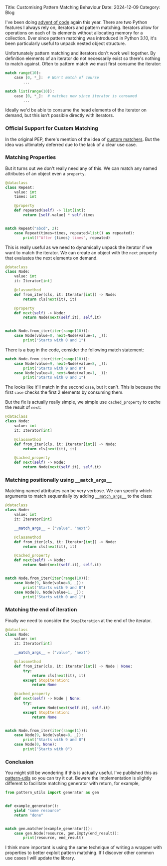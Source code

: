 Title: Customising Pattern Matching Behaviour
Date: 2024-12-09
Category: Blog

I've been doing [advent of code](https://adventofcode.com/) again this year. There are two Python features I always rely on, iterators and pattern matching. Iterators allow for operations on each of its elements without allocating memory for a collection. Ever since pattern matching was introduced in Python 3.10, it's been particularly useful to unpack nested object structure. 

Unfortunately pattern matching and iterators don't work well together. By definition elements of an iterator do not necessarily exist so there's nothing to match against. Often to pattern match we must first consume the iterator:

```python
match range(10): 
    case [0, *_]:  # Won't match of course
        ...

match list(range(10)):
    case [0, *_]:  # matches now since iterator is consumed
        ...
```

Ideally we'd be able to consume the head elements of the iterator on demand, but this isn't possible directly with iterators.

### Official Support for Custom Matching
In the original PEP, there's mention of the idea of [custom matchers](https://peps.python.org/pep-0622/#custom-matching-protocol). But the idea was ultimately deferred due to the lack of a clear use case. 

### Matching Properties
But it turns out we don't really need any of this. We can match any named attributes of an object even a `property`.

```python
@dataclass
class Repeat:
    value: int
    times: int

    @property
    def repeated(self) -> list[int]:
        return [self.value] * self.times


match Repeat("abcd", 2):
    case Repeat(times=times, repeated=list() as repeated):
        print(f"After {times} times", repeated)
```
This is really useful as we need to dynamically unpack the iterator if we want to match the iterator. We can create an object with the `next` property that evaluates the next elements on demand.

```python
@dataclass
class Node:
    value: int
    it: Iterator[int]

    @classmethod
    def from_iter(cls, it: Iterator[int]) -> Node:
        return cls(next(it), it)

    @property
    def next(self) -> Node:
        return Node(next(self.it), self.it)


match Node.from_iter(iter(range(10))):
    case Node(value=0, next=Node(value=1, _)):
        print("Starts with 0 and 1")
```

There is a bug in the code, consider the following match statement:
```python
match Node.from_iter(iter(range(10))):
    case Node(value=9, next=Node(value=8, _)):
        print("Starts with 9 and 8")
    case Node(value=0, next=Node(value=1, _)):
        print("Starts with 0 and 1")
```

The looks like it'll match in the second `case`, but it can't. This is because the first `case` checks the first 2 elements by consuming them. 

But the fix is actually really simple, we simple use `cached_property` to cache the result of `next`:
```python
@dataclass
class Node:
    value: int
    it: Iterator[int]

    @classmethod
    def from_iter(cls, it: Iterator[int]) -> Node:
        return cls(next(it), it)

    @cached_property
    def next(self) -> Node:
        return Node(next(self.it), self.it)
```

### Matching positionally using `__match_args__`
Matching named attributes can be very verbose. We can specify which arguments to match sequentially by adding  [`__match_args__`](https://peps.python.org/pep-0622/#special-attribute-match-args) to the class:

```python
@dataclass
class Node:
    value: int
    it: Iterator[int]

    __match_args__ = ("value", "next")

    @classmethod
    def from_iter(cls, it: Iterator[int]) -> Node:
        return cls(next(it), it)

    @cached_property
    def next(self) -> Node:
        return Node(next(self.it), self.it)


match Node.from_iter(iter(range(10))):
    case Node(9, Node(value=8, _)):
        print("Starts with 9 and 8")
    case Node(0, Node(value=1, _)):
        print("Starts with 0 and 1")
```

### Matching the end of iteration
Finally we need to consider the `StopIteration` at the end of the iterator.

```python
@dataclass
class Node:
    value: int
    it: Iterator[int]

    __match_args__ = ("value", "next")

    @classmethod
    def from_iter(cls, it: Iterator[int]) -> Node | None:
        try:
            return cls(next(it), it)
        except StopIteration:
            return None

    @cached_property
    def next(self) -> Node | None:
        try:
            return Node(next(self.it), self.it)
        except StopIteration:
            return None


match Node.from_iter(iter(range(1))):
    case Node(9, Node(value=8, _)):
        print("Starts with 9 and 8")
    case Node(0, None):
        print("Starts with 0")
```

### Conclusion
You might still be wondering if this is actually useful. I've published this as [pattern-utils](https://github.com/Jamie-Chang/pattern-utils) so you can try it out. Beware the implementation is slightly different to facilitate matching generator with return, for example,

```python
from pattern_utils import generator as gen


def example_generator():
    yield "some resource"
    return "done"


match gen.matcher(example_generator()):
    case gen.Node(resource, gen.Empty(end_result)):
        print(resource, end_result)
```

I think more important is using the same technique of writing a wrapper with properties to better exploit pattern matching. If I discover other common use cases I will update the library.